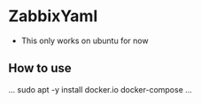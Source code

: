 # ZabbixYaml
- This only works on ubuntu for now
## How to use
...
sudo apt -y install docker.io docker-compose
...
